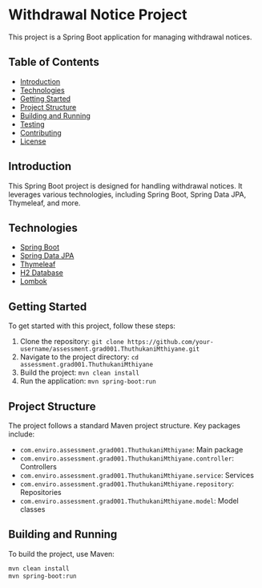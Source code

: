 # Withdrawal Notice Project

This project is a Spring Boot application for managing withdrawal notices.

## Table of Contents

- [Introduction](#introduction)
- [Technologies](#technologies)
- [Getting Started](#getting-started)
- [Project Structure](#project-structure)
- [Building and Running](#building-and-running)
- [Testing](#testing)
- [Contributing](#contributing)
- [License](#license)

## Introduction

This Spring Boot project is designed for handling withdrawal notices. It leverages various technologies, including Spring Boot, Spring Data JPA, Thymeleaf, and more.

## Technologies

- [Spring Boot](https://spring.io/projects/spring-boot)
- [Spring Data JPA](https://spring.io/projects/spring-data-jpa)
- [Thymeleaf](https://www.thymeleaf.org/)
- [H2 Database](https://www.h2database.com/html/main.html)
- [Lombok](https://projectlombok.org/)

## Getting Started

To get started with this project, follow these steps:

1. Clone the repository: `git clone https://github.com/your-username/assessment.grad001.ThuthukaniMthiyane.git`
2. Navigate to the project directory: `cd assessment.grad001.ThuthukaniMthiyane`
3. Build the project: `mvn clean install`
4. Run the application: `mvn spring-boot:run`

## Project Structure

The project follows a standard Maven project structure. Key packages include:

- `com.enviro.assessment.grad001.ThuthukaniMthiyane`: Main package
- `com.enviro.assessment.grad001.ThuthukaniMthiyane.controller`: Controllers
- `com.enviro.assessment.grad001.ThuthukaniMthiyane.service`: Services
- `com.enviro.assessment.grad001.ThuthukaniMthiyane.repository`: Repositories
- `com.enviro.assessment.grad001.ThuthukaniMthiyane.model`: Model classes

## Building and Running

To build the project, use Maven:

```bash
mvn clean install
mvn spring-boot:run